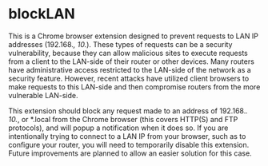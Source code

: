 # blockLAN
This is a Chrome browser extension designed to prevent requests to LAN IP addresses (192.168.*, 10.*). These types of requests can be a security vulnerability, because they can allow malicious sites to execute requests from a client to the LAN-side of their router or other devices. Many routers have administrative access restricted to the LAN-side of the network as a security feature. However, recent attacks have utilized client browsers to make requests to this LAN-side and then compromise routers from the more vulnerable LAN-side.

This extension should block any request made to an address of 192.168.*. 10.*, or *.local from the Chrome browser (this covers HTTP(S) and FTP protocols), and will popup a notification when it does so. If you are intentionally trying to connect to a LAN IP from your browser, such as to configure your router, you will need to temporarily disable this extension. Future improvements are planned to allow an easier solution for this case.